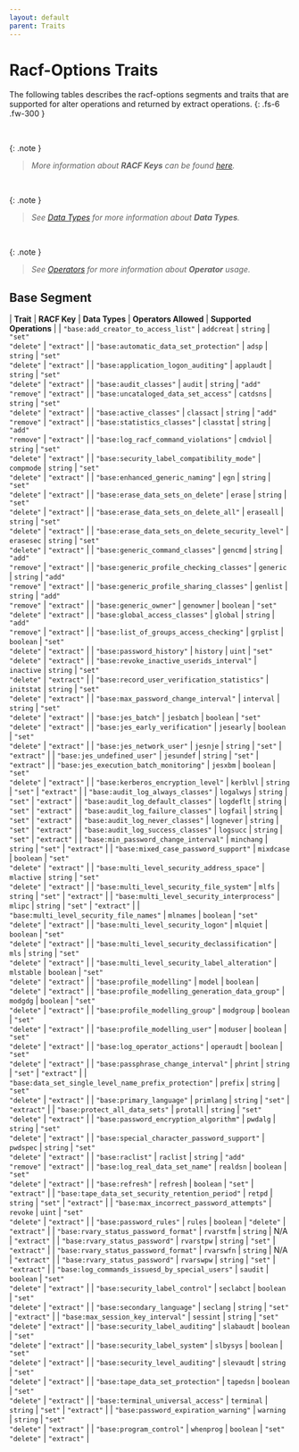```yaml
---
layout: default
parent: Traits
---
```


# Racf-Options Traits

The following tables describes the racf-options segments and traits that are supported for alter operations and returned by extract operations.
{: .fs-6 .fw-300 }

&nbsp;

{: .note }
> _More information about **RACF Keys** can be found [here](https://www.ibm.com/docs/en/zos/3.1.0?topic=tables-user-administration)._

&nbsp;

{: .note }
> _See [Data Types](../data_types) for more information about **Data Types**._

&nbsp;

{: .note }
> _See [Operators](../operators) for more information about **Operator** usage._

## Base Segment

| **Trait** | **RACF Key** | **Data Types** | **Operators Allowed** | **Supported Operations** |
| `"base:add_creator_to_access_list"` | `addcreat` | `string` | `"set"`<br>`"delete"` | `"extract"` |
| `"base:automatic_data_set_protection"` | `adsp` | `string` | `"set"`<br>`"delete"` | `"extract"` |
| `"base:application_logon_auditing"` | `applaudt` | `string` | `"set"`<br>`"delete"` | `"extract"` |
| `"base:audit_classes"` | `audit` | `string` | `"add"`<br>`"remove"` | `"extract"` |
| `"base:uncataloged_data_set_access"` | `catdsns` | `string` | `"set"`<br>`"delete"` | `"extract"` |
| `"base:active_classes"` | `classact` | `string` | `"add"`<br>`"remove"` | `"extract"` |
| `"base:statistics_classes"` | `classtat` | `string` | `"add"`<br>`"remove"` | `"extract"` |
| `"base:log_racf_command_violations"` | `cmdviol` | `string` | `"set"`<br>`"delete"` | `"extract"` |
| `"base:security_label_compatibility_mode"` | `compmode` | `string` | `"set"`<br>`"delete"` | `"extract"` |
| `"base:enhanced_generic_naming"` | `egn` | `string` | `"set"`<br>`"delete"` | `"extract"` |
| `"base:erase_data_sets_on_delete"` | `erase` | `string` | `"set"`<br>`"delete"` | `"extract"` |
| `"base:erase_data_sets_on_delete_all"` | `eraseall` | `string` | `"set"`<br>`"delete"` | `"extract"` |
| `"base:erase_data_sets_on_delete_security_level"` | `erasesec` | `string` | `"set"`<br>`"delete"` | `"extract"` |
| `"base:generic_command_classes"` | `gencmd` | `string` | `"add"`<br>`"remove"` | `"extract"` |
| `"base:generic_profile_checking_classes"` | `generic` | `string` | `"add"`<br>`"remove"` | `"extract"` |
| `"base:generic_profile_sharing_classes"` | `genlist` | `string` | `"add"`<br>`"remove"` | `"extract"` |
| `"base:generic_owner"` | `genowner` | `boolean` | `"set"`<br>`"delete"` | `"extract"` |
| `"base:global_access_classes"` | `global` | `string` | `"add"`<br>`"remove"` | `"extract"` |
| `"base:list_of_groups_access_checking"` | `grplist` | `boolean` | `"set"`<br>`"delete"` | `"extract"` |
| `"base:password_history"` | `history` | `uint` | `"set"`<br>`"delete"` | `"extract"` |
| `"base:revoke_inactive_userids_interval"` | `inactive` | `string` | `"set"`<br>`"delete"` | `"extract"` |
| `"base:record_user_verification_statistics"` | `initstat` | `string` | `"set"`<br>`"delete"` | `"extract"` |
| `"base:max_password_change_interval"` | `interval` | `string` | `"set"`<br>`"delete"` | `"extract"` |
| `"base:jes_batch"` | `jesbatch` | `boolean` | `"set"`<br>`"delete"` | `"extract"` |
| `"base:jes_early_verification"` | `jesearly` | `boolean` | `"set"`<br>`"delete"` | `"extract"` |
| `"base:jes_network_user"` | `jesnje` | `string` | `"set"` | `"extract"` |
| `"base:jes_undefined_user"` | `jesundef` | `string` | `"set"` | `"extract"` |
| `"base:jes_execution_batch_monitoring"` | `jesxbm` | `boolean` | `"set"`<br>`"delete"` | `"extract"` |
| `"base:kerberos_encryption_level"` | `kerblvl` | `string` | `"set"` | `"extract"` |
| `"base:audit_log_always_classes"` | `logalwys` | `string` | `"set"` | `"extract"` |
| `"base:audit_log_default_classes"` | `logdeflt` | `string` | `"set"` | `"extract"` |
| `"base:audit_log_failure_classes"` | `logfail` | `string` | `"set"` | `"extract"` |
| `"base:audit_log_never_classes"` | `lognever` | `string` | `"set"` | `"extract"` |
| `"base:audit_log_success_classes"` | `logsucc` | `string` | `"set"` | `"extract"` |
| `"base:min_password_change_interval"` | `minchang` | `string` | `"set"` | `"extract"` |
| `"base:mixed_case_password_support"` | `mixdcase` | `boolean` | `"set"`<br>`"delete"` | `"extract"` |
| `"base:multi_level_security_address_space"` | `mlactive` | `string` | `"set"`<br>`"delete"` | `"extract"` |
| `"base:multi_level_security_file_system"` | `mlfs` | `string` | `"set"` | `"extract"` |
| `"base:multi_level_security_interprocess"` | `mlipc` | `string` | `"set"` | `"extract"` |
| `"base:multi_level_security_file_names"` | `mlnames` | `boolean` | `"set"`<br>`"delete"` | `"extract"` |
| `"base:multi_level_security_logon"` | `mlquiet` | `boolean` | `"set"`<br>`"delete"` | `"extract"` |
| `"base:multi_level_security_declassification"` | `mls` | `string` | `"set"`<br>`"delete"` | `"extract"` |
| `"base:multi_level_security_label_alteration"` | `mlstable` | `boolean` | `"set"`<br>`"delete"` | `"extract"` |
| `"base:profile_modelling"` | `model` | `boolean` | `"delete"` | `"extract"` |
| `"base:profile_modelling_generation_data_group"` | `modgdg` | `boolean` | `"set"`<br>`"delete"` | `"extract"` |
| `"base:profile_modelling_group"` | `modgroup` | `boolean` | `"set"`<br>`"delete"` | `"extract"` |
| `"base:profile_modelling_user"` | `moduser` | `boolean` | `"set"`<br>`"delete"` | `"extract"` |
| `"base:log_operator_actions"` | `operaudt` | `boolean` | `"set"`<br>`"delete"` | `"extract"` |
| `"base:passphrase_change_interval"` | `phrint` | `string` | `"set"` | `"extract"` |
| `"base:data_set_single_level_name_prefix_protection"` | `prefix` | `string` | `"set"`<br>`"delete"` | `"extract"` |
| `"base:primary_language"` | `primlang` | `string` | `"set"` | `"extract"` |
| `"base:protect_all_data_sets"` | `protall` | `string` | `"set"`<br>`"delete"` | `"extract"` |
| `"base:password_encryption_algorithm"` | `pwdalg` | `string` | `"set"`<br>`"delete"` | `"extract"` |
| `"base:special_character_password_support"` | `pwdspec` | `string` | `"set"`<br>`"delete"` | `"extract"` |
| `"base:raclist"` | `raclist` | `string` | `"add"`<br>`"remove"` | `"extract"` |
| `"base:log_real_data_set_name"` | `realdsn` | `boolean` | `"set"`<br>`"delete"` | `"extract"` |
| `"base:refresh"` | `refresh` | `boolean` | `"set"` | `"extract"` |
| `"base:tape_data_set_security_retention_period"` | `retpd` | `string` | `"set"` | `"extract"` |
| `"base:max_incorrect_password_attempts"` | `revoke` | `uint` | `"set"`<br>`"delete"` | `"extract"` |
| `"base:password_rules"` | `rules` | `boolean` | `"delete"` | `"extract"` |
| `"base:rvary_status_password_format"` | `rvarstfm` | `string` | N/A | `"extract"` |
| `"base:rvary_status_password"` | `rvarstpw` | `string` | `"set"` | `"extract"` |
| `"base:rvary_status_password_format"` | `rvarswfn` | `string` | N/A | `"extract"` |
| `"base:rvary_status_password"` | `rvarswpw` | `string` | `"set"` | `"extract"` |
| `"base:log_commands_issuesd_by_special_users"` | `saudit` | `boolean` | `"set"`<br>`"delete"` | `"extract"` |
| `"base:security_label_control"` | `seclabct` | `boolean` | `"set"`<br>`"delete"` | `"extract"` |
| `"base:secondary_language"` | `seclang` | `string` | `"set"` | `"extract"` |
| `"base:max_session_key_interval"` | `sessint` | `string` | `"set"`<br>`"delete"` | `"extract"` |
| `"base:security_label_auditing"` | `slabaudt` | `boolean` | `"set"`<br>`"delete"` | `"extract"` |
| `"base:security_label_system"` | `slbysys` | `boolean` | `"set"`<br>`"delete"` | `"extract"` |
| `"base:security_level_auditing"` | `slevaudt` | `string` | `"set"`<br>`"delete"` | `"extract"` |
| `"base:tape_data_set_protection"` | `tapedsn` | `boolean` | `"set"`<br>`"delete"` | `"extract"` |
| `"base:terminal_universal_access"` | `terminal` | `string` | `"set"` | `"extract"` |
| `"base:password_expiration_warning"` | `warning` | `string` | `"set"`<br>`"delete"` | `"extract"` |
| `"base:program_control"` | `whenprog` | `boolean` | `"set"`<br>`"delete"` | `"extract"` |
